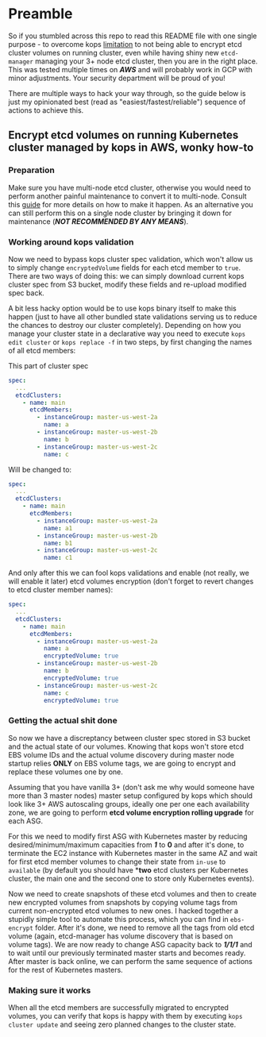 # Preamble

So if you stumbled across this repo to read this README file with one single purpose - to overcome kops  [limitation](https://github.com/kubernetes/kops/blob/master/docs/operations/etcd_backup_restore_encryption.md#etcd-volume-encryption) to not being able to encrypt etcd cluster volumes on running cluster, even while having shiny new `etcd-manager` managing your 3+ node etcd cluster, then you are in the right place. This was tested multiple times on ***AWS*** and will probably work in GCP with minor adjustments. Your security department will be proud of you!

There are multiple ways to hack your way through, so the guide below is just my opinionated best (read as "easiest/fastest/reliable") sequence of actions to achieve this.

## Encrypt etcd volumes on running Kubernetes cluster managed by kops in AWS, wonky how-to

### Preparation

Make sure you have multi-node etcd cluster, otherwise you would need to perform another painful maintenance to convert it to multi-node. Consult this [guide](https://github.com/kubernetes/kops/blob/master/docs/single-to-multi-master.md) for more details on how to make it happen. As an alternative you can still perform this on a single node cluster by bringing it down for maintenance (***NOT RECOMMENDED BY ANY MEANS***).

### Working around kops validation

Now we need to bypass kops cluster spec validation, which won't allow us to simply change `encryptedVolume` fields for each etcd member to `true`. There are two ways of doing this: we can simply download current kops cluster spec from S3 bucket, modify these fields and re-upload modified spec back.

A bit less hacky option would be to use kops binary itself to make this happen (just to have all other bundled state validations serving us to reduce the chances to destroy our cluster completely). Depending on how you manage your cluster state in a declarative way you need to execute `kops edit cluster` or `kops replace -f` in two steps, by first changing the names of all etcd members:

This part of cluster spec

```yaml
spec:
  ...
  etcdClusters:
    - name: main
      etcdMembers:
        - instanceGroup: master-us-west-2a
          name: a
        - instanceGroup: master-us-west-2b
          name: b
        - instanceGroup: master-us-west-2c
          name: c
```

Will be changed to:

```yaml
spec:
  ...
  etcdClusters:
    - name: main
      etcdMembers:
        - instanceGroup: master-us-west-2a
          name: a1
        - instanceGroup: master-us-west-2b
          name: b1
        - instanceGroup: master-us-west-2c
          name: c1
```

And only after this we can fool kops validations and enable (not really, we will enable it later) etcd volumes encryption (don't forget to revert changes to etcd cluster member names):

```yaml
spec:
  ...
  etcdClusters:
    - name: main
      etcdMembers:
        - instanceGroup: master-us-west-2a
          name: a
          encryptedVolume: true
        - instanceGroup: master-us-west-2b
          name: b
          encryptedVolume: true
        - instanceGroup: master-us-west-2c
          name: c
          encryptedVolume: true
```

### Getting the actual shit done

So now we have a discreptancy between cluster spec stored in S3 bucket and the actual state of our volumes. Knowing that kops won't store etcd EBS volume IDs and the actual volume discovery during master node startup relies **ONLY** on EBS volume tags, we are going to encrypt and replace these volumes one by one.

Assuming that you have vanilla 3+ (don't ask me why would someone have more than 3 master nodes) master setup configured by kops which should look like 3+ AWS autoscaling groups, ideally one per one each availability zone, we are going to perform **etcd volume encryption rolling upgrade** for each ASG.

For this we need to modify first ASG with Kubernetes master by reducing desired/minimum/maximum capacities from ***1*** to **0** and after it's done, to terminate the EC2 instance with Kubernetes master in the same AZ and wait for first etcd member volumes to change their state from `in-use` to `available` (by default you should have ***two** etcd clusters per Kubernetes cluster, the main one and the second one to store only Kubernetes events).

Now we need to create snapshots of these etcd volumes and then to create new encrypted volumes from snapshots by copying volume tags from current non-encrypted etcd volumes to new ones. I hacked together a stupidly simple tool to automate this process, which you can find in `ebs-encrypt` folder. After it's done, we need to remove all the tags from old etcd volume (again, etcd-manager has volume discovery that is based on volume tags). We are now ready to change ASG capacity back to ***1/1/1*** and to wait until our previously terminated master starts and becomes ready. After master is back online, we can perform the same sequence of actions for the rest of Kubernetes masters.

### Making sure it works

When all the etcd members are successfully migrated to encrypted volumes, you can verify that kops is happy with them by executing `kops cluster update` and seeing zero planned changes to the cluster state.
